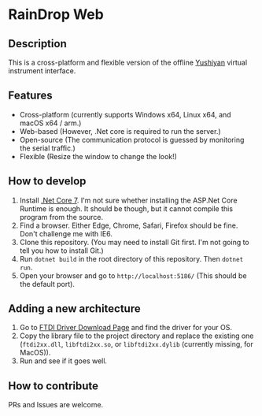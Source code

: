 # RainDrop Web

## Description

This is a cross-platform and flexible version of the offline [Yushiyan](http://yushiyan.net/yushiyan) virtual instrument
interface.

## Features

- Cross-platform (currently supports Windows x64, Linux x64, and macOS x64 / arm.)
- Web-based (However, .Net core is required to run the server.)
- Open-source (The communication protocol is guessed by monitoring the serial traffic.)
- Flexible (Resize the window to change the look!)

## How to develop

1. Install [.Net Core 7](https://dotnet.microsoft.com/download/dotnet-core/7.0). I'm not sure whether installing the
   ASP.Net Core Runtime is enough. It should be though, but it cannot compile this program from the source.
2. Find a browser. Either Edge, Chrome, Safari, Firefox should be fine. Don't challenge me with IE6.
3. Clone this repository. (You may need to install Git first. I'm not going to tell you how to install Git.)
4. Run `dotnet build` in the root directory of this repository. Then `dotnet run`.
5. Open your browser and go to `http://localhost:5186/` (This should be the default port).

## Adding a new architecture

1. Go to [FTDI Driver Download Page](https://ftdichip.com/drivers/d2xx-drivers/) and find the driver for your OS.
2. Copy the library file to the project directory and replace the existing one (`ftdi2xx.dll`, `libftdi2xx.so`,
   or `libftdi2xx.dylib` (currently missing, for MacOS)).
3. Run and see if it goes well.

## How to contribute

PRs and Issues are welcome.